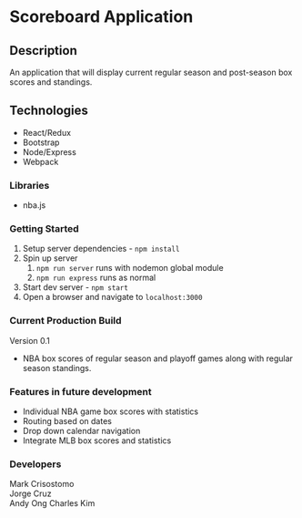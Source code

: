 # Scoreboard Application

## Description
An application that will display current regular season and post-season box scores and standings.

## Technologies
* React/Redux
* Bootstrap
* Node/Express
* Webpack

### Libraries
* nba.js

### Getting Started
1. Setup server dependencies - `npm install`
2. Spin up server
    1. `npm run server` runs with nodemon global module
    2. `npm run express` runs as normal
3. Start dev server  - `npm start`
4. Open a browser and navigate to `localhost:3000`

### Current Production Build
Version 0.1
* NBA  box scores of regular season and playoff games along with regular season standings.

### Features in future development
* Individual NBA game box scores with statistics
* Routing based on dates
* Drop down calendar navigation
* Integrate MLB box scores and statistics

### Developers
Mark Crisostomo  
Jorge Cruz  
Andy Ong
Charles Kim